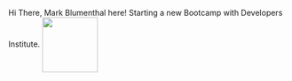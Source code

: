 Hi There, Mark Blumenthal here!
Starting a new Bootcamp with Developers Institute.
<a href="URL_REDIRECT" target="blank">
<img align="center" src="![20210717_075806](https://github.com/MarkBlumenthal/MarkBlumenthal/assets/145574315/b0098eef-9cbe-4da8-8c13-b7df0438241a)
" height="100" />
</a>
